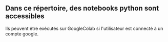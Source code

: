 ## Dans ce répertoire, des notebooks python sont accessibles

Ils peuvent être exécutés sur GoogleColab si l'utilisateur est connecté à un compte google.


